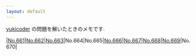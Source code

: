 ```yaml
---
layout: default
---
```

[yukicoder](https://yukicoder.me/) の問題を解いたときのメモです.

|[No.661](yuk/014/y0661.html)|[No.662](yuk/014/y0662.html)|[No.663](yuk/014/y0663.html)|No.664|No.665|[No.666](yuk/014/y0666.html)|[No.667](yuk/014/y0667.html)|[No.668](yuk/014/y0668.html)|[No.669](yuk/014/y0669.html)|No.670|
